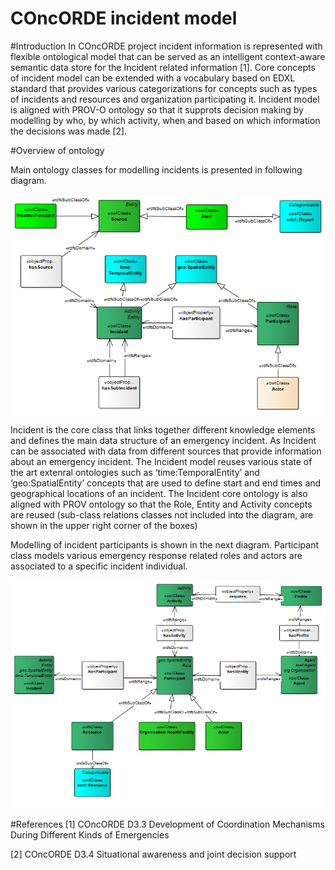 # COncORDE incident model

#Introduction
In COncORDE project incident information is represented with flexible ontological model that can be served as an intelligent context-aware semantic data store for the Incident related information [1].  Core concepts of incident model can be extended with a vocabulary based on EDXL standard that provides various categorizations for concepts such as types of incidents and resources and organization participating it. Incident model is aligned with PROV-O ontology so that it supprots decision making by modelling by who, by which activity, when and based on which information the decisions was made [2].

#Overview of ontology

Main ontology classes for modelling incidents is presented in following diagram.

![Incident model](https://raw.githubusercontent.com/OntoRep/COncORDE/master/EA8.png)

Incident is the core class that links together different knowledge elements and defines the main data structure of an emergency incident. As Incident can be associated with data from different sources that provide information about an emergency incident. The Incident model reuses various state of the art extenral ontologies such as ‘time:TemporalEntity’ and ‘geo:SpatialEntity’ concepts that are used to define start and end times and geographical locations of an incident.  The Incident core ontology is also aligned with PROV ontology so that the Role, Entity and Activity concepts are reused (sub-class relations classes not included into the diagram, are shown in the upper right corner of the boxes)

Modelling of incident participants is shown in the next diagram. Participant class models various emergency response related roles and actors are associated to a specific incident individual.  

![Incident model](https://raw.githubusercontent.com/OntoRep/COncORDE/master/EA12.png)

#References
[1] COncORDE D3.3 Development of Coordination Mechanisms During Different Kinds of Emergencies

[2] COncORDE D3.4 Situational awareness and joint decision support
